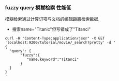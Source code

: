 ### fuzzy query 模糊检索 性能低
模糊检索通过计算词项与文档的编辑距离检索数据.

* 搜索name="Titanic"但写错成了"Titanci"
```
curl -H "Content-Type:application/json" -X GET 'localhost:9200/tutorial/movie/_search?pretty' -d '
{
  "query": {
       "fuzzy":{
          "name.keyword":"Titanci"
       }
  }
}
'
```

